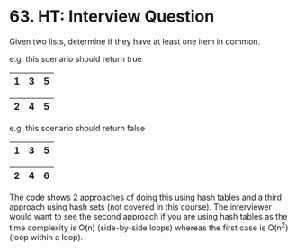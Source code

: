 # 63. HT: Interview Question

Given two lists, determine if they have at least one item in common. 

e.g. this scenario should return true

| 1 | 3 | 5 |    
| - | - | - |  

| 2 | 4 | 5 |    
| - | - | - |  

e.g. this scenario should return false

| 1 | 3 | 5 |    
| - | - | - |  

| 2 | 4 | 6 |    
| - | - | - |

The code shows 2 approaches of doing this using hash tables and a third approach using hash sets (not covered in this course). The interviewer would want to see the second approach if you are using hash tables as the time complexity is O(n) (side-by-side loops) whereas the first case is O(n<sup>2</sup>) (loop within a loop).

